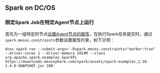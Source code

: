 ## Spark on DC/OS

### 限定Spark Job在特定Agent节点上运行

首先为一组特定的节点[设置Agent节点的属性](/dcos-mesos-attributes-and-resources.md)，在执行Spark任务提交时，通过`spark.mesos.constraints`参数设置属性约束，如下示例：

```
dcos spark run --submit-args='-Dspark.mesos.constraints="worker:true" --driver-cores 1 --driver-memory 1024M --class org.apache.spark.examples.SparkPi https://downloads.mesosphere.com/spark/assets/spark-examples_2.10-1.4.0-SNAPSHOT.jar 100'
```

